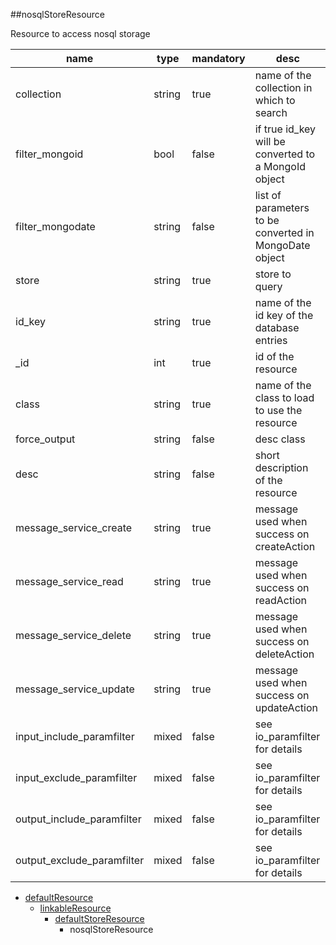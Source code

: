##nosqlStoreResource

Resource to access nosql storage

|name|type|mandatory|desc|
|----|----|----|----|
|collection|string|true|name of the collection in which to search|
|filter_mongoid|bool|false|if true id_key will be converted to a MongoId object|
|filter_mongodate|string|false|list of parameters to be converted in MongoDate object|
|store|string|true|store to query|
|id_key|string|true|name of the id key of the database entries|
|_id|int|true|id of the resource|
|class|string|true|name of the class to load to use the resource|
|force_output|string|false|desc class|
|desc|string|false|short description of the resource|
|message_service_create|string|true|message used when success on createAction|
|message_service_read|string|true|message used when success on readAction|
|message_service_delete|string|true|message used when success on deleteAction|
|message_service_update|string|true|message used when success on updateAction|
|input_include_paramfilter|mixed|false|see io_paramfilter for details|
|input_exclude_paramfilter|mixed|false|see io_paramfilter for details|
|output_include_paramfilter|mixed|false|see io_paramfilter for details|
|output_exclude_paramfilter|mixed|false|see io_paramfilter for details|
* [defaultResource](Resources_defaultResource)
  * [linkableResource](Resources_linkableResource)
    * [defaultStoreResource](Resources_defaultStoreResource)
      * nosqlStoreResource
